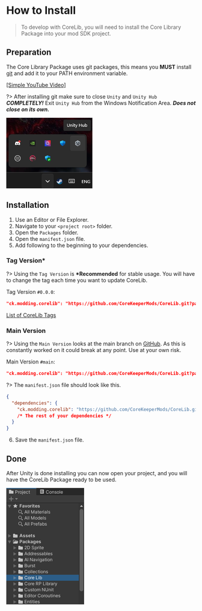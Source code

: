 ﻿# How to Install

> To develop with CoreLib, you will need to install the Core Library Package into your mod SDK project.

## Preparation
The Core Library Package uses git packages, this means you **MUST** install [git](https://git-scm.com/download/win) and add it to your PATH environment variable.

[[Simple YouTube Video]](https://www.youtube.com/watch?v=s_ll71Q9CaI)

?> After installing git make sure to close `Unity` and `Unity Hub` ***COMPLETELY!***
Exit `Unity Hub` from the Windows Notification Area. ***Does not close on its own.***

![Notifications Area](pics/desktop-notifications-area.png)

## Installation

1. Use an Editor or File Explorer.
2. Navigate to your `<project root>` folder.
3. Open the `Packages` folder.
4. Open the `manifest.json` file.
5. Add following to the beginning to your dependencies.

<!-- tabs:start -->

<!-- tab:Line -->

<!-- select:start -->
<!-- select-menu-labels: Version Select -->

### Tag Version* <!-- select-option -->

?> Using the `Tag Version` is **\*Recommended** for stable usage. You will have to change the tag each time you want to update CoreLib.

Tag Version `#0.0.0`:
```json
"ck.modding.corelib": "https://github.com/CoreKeeperMods/CoreLib.git?path=/Assets/CoreLibPackage#3.6.4",
```
[List of CoreLib Tags](https://github.com/CoreKeeperMods/CoreLib/tags)

### Main Version <!-- select-option -->

?> Using the `Main Version` looks at the main branch on [GitHub](https://github.com/CoreKeeperMods/CoreLib/tree/main/).
As this is constantly worked on it could break at any point.
Use at your own risk.

Main Version `#main`:
```json
"ck.modding.corelib": "https://github.com/CoreKeeperMods/CoreLib.git?path=/Assets/CoreLibPackage#main",
```
<!-- select:end -->

<!-- tab:manifest.json -->

?> The `manifest.json` file should look like this.

```json
{
  "dependencies": {
    "ck.modding.corelib": "https://github.com/CoreKeeperMods/CoreLib.git?path=/Assets/CoreLibPackage#main",
    /* The rest of your dependencies */
  }
}
```
<!-- tabs:end -->

6. Save the `manifest.json` file.

## Done
After Unity is done installing you can now open your project, and you will have the CoreLib Package ready to be used.

![Unity Package Directory](pics/package-directory.png)